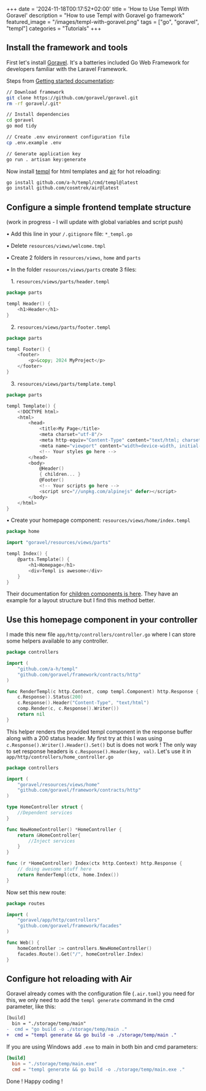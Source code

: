 +++
date = '2024-11-18T00:17:52+02:00'
title = 'How to Use Templ With Goravel'
description = "How to use Templ with Goravel go framework"
featured_image = "/images/templ-with-goravel.png"
tags = ["go", "goravel", "templ"]
categories = "Tutorials"
+++


## Install the framework and tools

First let's install [Goravel](https://goravel.dev/). It's a batteries included Go Web Framework for developers familiar with the Laravel Framework.

Steps from [Getting started documentation](https://github.com/goravel/docs/blob/master/getting-started/installation.md):
```bash
// Download framework
git clone https://github.com/goravel/goravel.git
rm -rf goravel/.git*

// Install dependencies
cd goravel
go mod tidy

// Create .env environment configuration file
cp .env.example .env

// Generate application key
go run . artisan key:generate
```

Now install [templ](https://templ.guide/quick-start/installation) for html templates and [air](https://github.com/cosmtrek/air?tab=readme-ov-file#installation) for hot reloading:
```bash
go install github.com/a-h/templ/cmd/templ@latest
go install github.com/cosmtrek/air@latest
```

## Configure a simple frontend template structure
(work in progress - I will update with global variables and script push)

&bull; Add this line in your `/.gitignore` file: `*_templ.go`

&bull; Delete `resources/views/welcome.tmpl`

&bull; Create 2 folders in `resources/views`, `home` and `parts`

&bull; In the folder `resources/views/parts` create 3 files:

&nbsp;&nbsp; 1. `resources/views/parts/header.templ`
```go
package parts

templ Header() {
	<h1>Header</h1>
}
```
&nbsp;&nbsp; 2. `resources/views/parts/footer.templ`
```go
package parts

templ Footer() {
	<footer>
		<p>&copy; 2024 MyProject</p>
	</footer>
}
```
&nbsp;&nbsp; 3. `resources/views/parts/template.templ`
```go
package parts

templ Template() {
	<!DOCTYPE html>
	<html>
		<head>
			<title>My Page</title>
			<meta charset="utf-8"/>
			<meta http-equiv="Content-Type" content="text/html; charset=utf-8"/>
			<meta name="viewport" content="width=device-width, initial-scale=1"/>
			<!-- Your styles go here -->
		</head>
		<body>
			@Header()
			{ children... }
			@Footer()
			<!-- Your scripts go here -->
			<script src="//unpkg.com/alpinejs" defer></script>
		</body>
	</html>
}
```
&bull; Create your homepage component: `resources/views/home/index.templ`
```go
package home

import "goravel/resources/views/parts"

templ Index() {
	@parts.Template() {
		<h1>Homepage</h1>
		<div>Templ is awesome</div>
	}
}
```
Their documentation for [children components is here](https://templ.guide/syntax-and-usage/template-composition). They have an example for a layout structure but I find this method better.

## Use this homepage component in your controller
I made this new file `app/http/controllers/controller.go` where I can store some helpers available to any controller.
```go
package controllers

import (
	"github.com/a-h/templ"
	"github.com/goravel/framework/contracts/http"
)

func RenderTempl(c http.Context, comp templ.Component) http.Response {
	c.Response().Status(200)
	c.Response().Header("Content-Type", "text/html")
	comp.Render(c, c.Response().Writer())
	return nil
}
```
This helper renders the provided templ component in the response buffer along with a 200 status header. My first try at this I was using `c.Response().Writer().Header().Set()` but is does not work ! The only way to set response headers is `c.Response().Header(key, val)`.
Let's use it in `app/http/controllers/home_controller.go`
```go
package controllers

import (
	"goravel/resources/views/home"
	"github.com/goravel/framework/contracts/http"
)

type HomeController struct {
	//Dependent services
}

func NewHomeController() *HomeController {
	return &HomeController{
		//Inject services
	}
}

func (r *HomeController) Index(ctx http.Context) http.Response {
	// doing awesome stuff here
	return RenderTempl(ctx, home.Index())
}
```
Now set this new route:
```go
package routes

import (
	"goravel/app/http/controllers"
	"github.com/goravel/framework/facades"
)

func Web() {
	homeController := controllers.NewHomeController()
	facades.Route().Get("/", homeController.Index)
}
```
## Configure hot reloading with Air
Goravel already comes with the configuration file (`.air.toml`) you need for this, we only need to add the `templ generate` command in the cmd parameter, like this:
```diff
[build]
  bin = "./storage/temp/main"
-  cmd = "go build -o ./storage/temp/main ."
+  cmd = "templ generate && go build -o ./storage/temp/main ."
```
If you are using Windows add `.exe` to main in both bin and cmd parameters:
```toml
[build]
  bin = "./storage/temp/main.exe"
  cmd = "templ generate && go build -o ./storage/temp/main.exe ."
```
Done ! Happy coding !